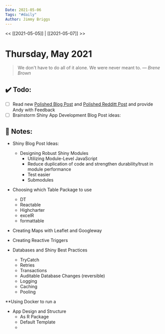 ```yaml
---
Date: 2021-05-06
Tags: "#daily"
Author: Jimmy Briggs
---
```


<< [[2021-05-05]] | [[2021-05-07]] >>

# Thursday, May 2021

> We don't have to do all of it alone. We were never meant to.
> &mdash; <cite>Brene Brown</cite>


## ✔️ Todo:

- [ ] Read new [Polished Blog Post]() and [Polished Redditt Post]() and provide Andy with Feedback
- [ ] Brainstorm Shiny App Development Blog Post ideas: 

## 📝 Notes:

- Shiny Blog Post Ideas:
	- Designing Robust Shiny Modules
		- Utilizing Module-Level JavaScript
		- Reduce duplication of code and strengthen durability/trust in module performance
		- Test easier
		- Submodules

- Choosing which Table Package to use
	- DT
	- Reactable
	- Highcharter
	- excelR
	- formattable

- Creating Maps with Leaflet and Googleway

- Creating Reactive Triggers

- Databases and Shiny Best Practices
	- TryCatch
	- Retries
	- Transactions
	- Auditable Database Changes (reversible)
	- Logging
	- Caching
	- Pooling

**Using Docker to run a 

- App Design and Structure
	- As R Package
	- Default Template
	- 